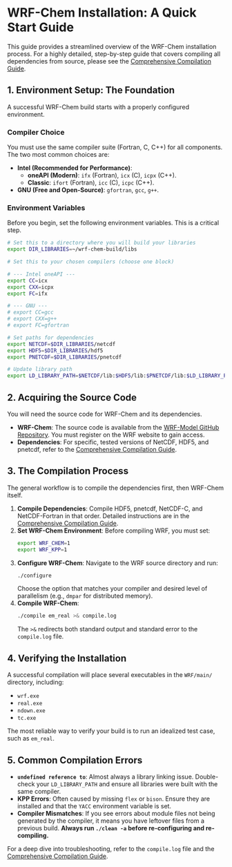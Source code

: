 # WRF-Chem Installation: A Quick Start Guide

This guide provides a streamlined overview of the WRF-Chem installation process. For a highly detailed, step-by-step guide that covers compiling all dependencies from source, please see the [Comprehensive Compilation Guide](./wrfchem_compilation_guide.md).

## 1. Environment Setup: The Foundation

A successful WRF-Chem build starts with a properly configured environment.

### Compiler Choice

You must use the same compiler suite (Fortran, C, C++) for all components. The two most common choices are:

-   **Intel (Recommended for Performance)**:
    -   **oneAPI (Modern)**: `ifx` (Fortran), `icx` (C), `icpx` (C++).
    -   **Classic**: `ifort` (Fortran), `icc` (C), `icpc` (C++).
-   **GNU (Free and Open-Source)**: `gfortran`, `gcc`, `g++`.

### Environment Variables

Before you begin, set the following environment variables. This is a critical step.

```bash
# Set this to a directory where you will build your libraries
export DIR_LIBRARIES=~/wrf-chem-build/libs

# Set this to your chosen compilers (choose one block)

# --- Intel oneAPI ---
export CC=icx
export CXX=icpx
export FC=ifx

# --- GNU ---
# export CC=gcc
# export CXX=g++
# export FC=gfortran

# Set paths for dependencies
export NETCDF=$DIR_LIBRARIES/netcdf
export HDF5=$DIR_LIBRARIES/hdf5
export PNETCDF=$DIR_LIBRARIES/pnetcdf

# Update library path
export LD_LIBRARY_PATH=$NETCDF/lib:$HDF5/lib:$PNETCDF/lib:$LD_LIBRARY_PATH
```

## 2. Acquiring the Source Code

You will need the source code for WRF-Chem and its dependencies.

-   **WRF-Chem**: The source code is available from the [WRF-Model GitHub Repository](https://github.com/wrf-model/WRF). You must register on the WRF website to gain access.
-   **Dependencies**: For specific, tested versions of NetCDF, HDF5, and pnetcdf, refer to the [Comprehensive Compilation Guide](./wrfchem_compilation_guide.md).

## 3. The Compilation Process

The general workflow is to compile the dependencies first, then WRF-Chem itself.

1.  **Compile Dependencies**: Compile HDF5, pnetcdf, NetCDF-C, and NetCDF-Fortran in that order. Detailed instructions are in the [Comprehensive Compilation Guide](./wrfchem_compilation_guide.md).
2.  **Set WRF-Chem Environment**: Before compiling WRF, you must set:
    ```bash
    export WRF_CHEM=1
    export WRF_KPP=1
    ```
3.  **Configure WRF-Chem**: Navigate to the WRF source directory and run:
    ```bash
    ./configure
    ```
    Choose the option that matches your compiler and desired level of parallelism (e.g., `dmpar` for distributed memory).
4.  **Compile WRF-Chem**:
    ```bash
    ./compile em_real >& compile.log
    ```
    The `>&` redirects both standard output and standard error to the `compile.log` file.

## 4. Verifying the Installation

A successful compilation will place several executables in the `WRF/main/` directory, including:

-   `wrf.exe`
-   `real.exe`
-   `ndown.exe`
-   `tc.exe`

The most reliable way to verify your build is to run an idealized test case, such as `em_real`.

## 5. Common Compilation Errors

-   **`undefined reference to`**: Almost always a library linking issue. Double-check your `LD_LIBRARY_PATH` and ensure all libraries were built with the same compiler.
-   **KPP Errors**: Often caused by missing `flex` or `bison`. Ensure they are installed and that the `YACC` environment variable is set.
-   **Compiler Mismatches**: If you see errors about module files not being generated by the compiler, it means you have leftover files from a previous build. **Always run `./clean -a` before re-configuring and re-compiling.**

For a deep dive into troubleshooting, refer to the `compile.log` file and the [Comprehensive Compilation Guide](./wrfchem_compilation_guide.md).